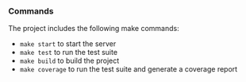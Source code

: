 
### Commands

The project includes the following make commands:

* `make start` to start the server
* `make test` to run the test suite
* `make build` to build the project
* `make coverage` to run the test suite and generate a coverage report
